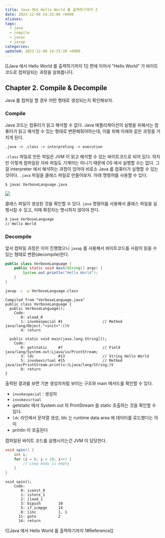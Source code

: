 ```yaml
---
title: Java 에서 Hello World 를 출력하기까지 2
date: 2023-12-08 14:33:00 +0900
aliases: 
tags:
  - java
  - compile
  - javac
  - javap
categories: 
updated: 2023-12-08 14:33:20 +0900
---
```


[[Java 에서 Hello World 를 출력하기까지 1]] 편에 이어서 "Hello World" 가 바이트코드로 컴파일되는 과정을 살펴봅니다.

## Chapter 2. Compile & Decompile

Java 를 컴파일 할 경우 어떤 형태로 생성되는지 확인해보자.

### Compile

Java 코드는 컴퓨터가 읽고 해석할 수 없다. Java 애플리케이션의 실행을 위해서는 컴퓨터가 읽고 해석할 수 있는 형태로 변환해줘야하는데, 이를 위해 아래와 같은 과정을 거치게 된다.

```
.java -> .class -> interpreting -> execution
```

`.class` 파일로 만든 파일은 JVM 이 읽고 해석할 수 있는 바이트코드로 되어 있다. 하지만 이렇게 컴파일된 자바 파일도 기계어는 아니기 때문에 OS 에서 실행할 수는 없다. 그걸 interpreter 에서 해석하는 과정이 있어야 비로소 Java 를 컴퓨터가 실행할 수 있는 것이다. `.java` 파일을 클래스 파일로 만들어보자. 아래 명령어를 사용할 수 있다.

```bash
$ javac VerboseLanguage.java
```

![](https://i.imgur.com/xPMY0Ib.png)

클래스 파일이 생성된 것을 확인할 수 있다. `java` 명령어를 사용해서 클래스 파일을 실행시킬 수 있고, 이때 확장자는 명시하지 않아야 한다.

```bash
$ java VerboseLanguage
// Hello World
```

### Decompile

앞서 컴파일 과정은 이미 진행했으니 `javap` 를 사용해서 바이트코드를 사람이 읽을 수 있는 형태로 변환(decompile)한다.

```java
public class VerboseLanguage {
    public static void main(String[] args) {
        System.out.println("Hello World");
    }
}
```

```bash
javap -c -p VerboseLanguage.class
```

```
Compiled from "VerboseLanguage.java"
public class VerboseLanguage {
  public VerboseLanguage();
    Code:
       0: aload_0
       1: invokespecial #1                  // Method java/lang/Object."<init>":()V
       4: return

  public static void main(java.lang.String[]);
    Code:
       0: getstatic     #7                  // Field java/lang/System.out:Ljava/io/PrintStream;
       3: ldc           #13                 // String Hello World
       5: invokevirtual #15                 // Method java/io/PrintStream.println:(Ljava/lang/String;)V
       8: return
}
```

출력된 결과를 보면 기본 생성자처럼 보이는 구조와 main 메서드를 확인할 수 있다.

- `invokespecial` : 생성자
- `invokevirtual`
- getstatic 에서 System.out 의 PrintStream 을 static 호출하는 것을 확인할 수 있다.
- `ldc` 라인에서 문자열 생성, ldc 는 runtime data area 에 데이터를 로드했다는 의미
- println 이 호출된다

컴파일된 바이트 코드를 실행시키는건 JVM 이 담당한다.

```java
void spin() {
    int i;
    for (i = 0; i < 10; i++) {
        // Loop body is empty
    }
}
```

```
void spin();
    Code:
       0: iconst_0
       1: istore_1
       2: iload_1
       3: bipush        10
       5: if_icmpge     14
       8: iinc          1, 1
      11: goto          2
      14: return
```

![[Java 에서 Hello World 를 출력하기까지 1#Reference]]
